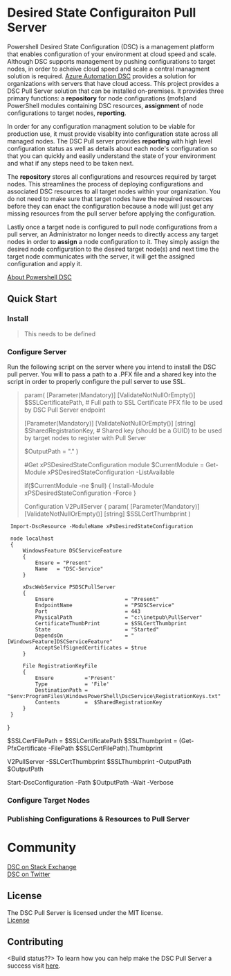 # Desired State Configuraiton Pull Server

Powershell Desired State Configuration (DSC) is a management platform that enables configuration of your environment at cloud speed and scale. Although DSC supports management by pushing configurations to target nodes, in order to acheive cloud speed and scale a central managment solution is required. [Azure Automation DSC](https://azure.microsoft.com/en-us/documentation/articles/automation-dsc-overview/) provides a solution for organizations with servers that have cloud access. This project provides a DSC Pull Server solution that can be installed on-premises. It provides three primary functions: a **repository** for node configurations (mofs)and PowerShell modules containing DSC resources, **assignment** of node configurations to target nodes, **reporting**.

In order for any configuration managment solution to be viable for production use, it must provide visablity into configuration state across all managed nodes. The DSC Pull server provides **reporting** with high level configuration status as well as details about each node's configuration so that you can quickly and easily understand the state of your environment and what if any steps need to be taken next. 

The **repository** stores all configurations and resources required by target nodes. This streamlines the process of deploying configurations and associated DSC resources to all target nodes within your organization. You do not need to make sure that target nodes have the required resources before they can enact the configuration because a node will just get any missing resources from the pull server before applying the configuration. 

Lastly once a target node is configured to pull node configurations from a pull server, an Administrator no longer needs to directly access any target nodes in order to **assign** a node configuration to it. They simply assign the desired node configuration to the desired target node(s) and next time the target node communicates with the server, it will get the assigned configuration and apply it.

[About Powershell DSC](https://technet.microsoft.com/en-us/library/dn249912.aspx)

## Quick Start
### Install
>This needs to be defined

### Configure Server
Run the following script on the server where you intend to install the DSC pull perver. You will to pass a path to a .PFX file and a shared key into the script in order to properly configure the pull server to use SSL.

>param(
>    [Parameter(Mandatory)] 
>    [ValidateNotNullOrEmpty()]
>    $SSLCertificatePath, # Full path to SSL Certificate PFX file to be used by DSC Pull Server endpoint
>
>    [Parameter(Mandatory)] 
>    [ValidateNotNullOrEmpty()]
>    [string]
>    $SharedRegistrationKey, # Shared key (should be a GUID) to be used by target nodes to register with Pull Server
>
>    $OutputPath = ".\"
>)
>
>#Get xPSDesiredStateConfiguration module
>$CurrentModule = Get-Module xPSDesiredStateConfiguration -ListAvailable
>
>if($CurrentModule -ne $null)
>{
>    Install-Module xPSDesiredStateConfiguration -Force
>}
>
>
>Configuration V2PullServer 
>{ 
>    param( 
>            [Parameter(Mandatory)] 
>            [ValidateNotNullOrEmpty()] 
>            [string] $SSLCertThumbprint 
    ) 

     Import-DscResource -ModuleName xPsDesiredStateConfiguration
 
     node localhost 
     { 
         WindowsFeature DSCServiceFeature 
         { 
             Ensure = "Present" 
             Name   = "DSC-Service"             
         } 
 
         xDscWebService PSDSCPullServer 
         { 
             Ensure                       = "Present" 
             EndpointName                 = "PSDSCService" 
             Port                         = 443 
             PhysicalPath                 = "c:\inetpub\PullServer" 
             CertificateThumbPrint        = $SSLCertThumbprint                   
             State                        = "Started" 
             DependsOn                    = "[WindowsFeature]DSCServiceFeature"  
             AcceptSelfSignedCertificates = $true 
         } 
 
         File RegistrationKeyFile 
         { 
             Ensure          ='Present' 
             Type            = 'File' 
             DestinationPath = "$env:ProgramFiles\WindowsPowerShell\DscService\RegistrationKeys.txt" 
             Contents        =  $SharedRegistrationKey
         } 
     } 
 } 
 
 
 $SSLCertFilePath = $SSLCertificatePath
 $SSLThumbprint = (Get-PfxCertificate -FilePath $SSLCertFilePath).Thumbprint 

 V2PullServer -SSLCertThumbprint $SSLThumbprint -OutputPath $OutputPath 

 Start-DscConfiguration -Path $OutputPath -Wait -Verbose

### Configure Target Nodes

### Publishing Configurations & Resources to Pull Server


# Community
[DSC on Stack Exchange](http://stackoverflow.com/questions/tagged/dsc)    
[DSC on Twitter](https://twitter.com/hashtag/PSDSC?src=hash)

## License
The DSC Pull Server is licensed under the MIT license.    
[License](http://github.com/PowerShell/DSCPullServer/License)

## Contributing
<Build status??>
To learn how you can help make the DSC Pull Server a success visit [here](https://github.com/PowerShell/DSCPullServer/wiki).
